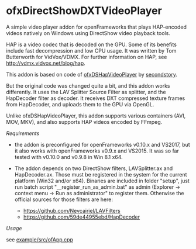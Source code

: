 # ofxDirectShowDXTVideoPlayer

A simple video player addon for openFrameworks that plays HAP-encoded videos natively on Windows using DirectShow video playback tools.

HAP is a video codec that is decoded on the GPU. Some of its benefits include fast decompression and low CPU usage. It was written by Tom Butterworth for VidVox/VDMX. For further information on HAP, see http://vdmx.vidvox.net/blog/hap.

This addon is based on code of [ofxDSHapVideoPlayer](https://github.com/secondstory/ofxDSHapVideoPlayer) by [secondstory](https://github.com/secondstory).

But the original code was changed quite a bit, and this addon works differently. It uses the LAV Splitter Source Filter as splitter, and the HapDecoder filter as decoder. It receives DXT compressed texture frames from HapDecoder, and uploads them to the GPU via OpenGL.

Unlike ofxDSHapVideoPlayer, this addon supports various containers (AVI, MOV, MKV), and also supports HAP videos encoded by FFmpeg.


*Requirements*

* the addon is preconfigured for openFrameworks v0.10.x and VS2017, but it also works with openFrameworks v0.9.x and VS2015. It was so far tested with v0.10.0 and v0.9.8 in Win 8.1 x64.

* The addon depends on two DirectShow filters, LAVSplitter.ax and HapDecoder.ax. Those must be registered in the system for the current platform (Win32 and/or x64). Binaries are included in folder "setup", just run batch script "__register_run_as_admin.bat" as admin (Explorer -> context menu -> Run as administrator" to register them. Otherwise the official sources for those filters are here:
  * https://github.com/Nevcairiel/LAVFilters
  * https://github.com/59de44955ebd/HapDecoder


*Usage*

see [example/src/ofApp.cpp](example/src/ofApp.cpp)
